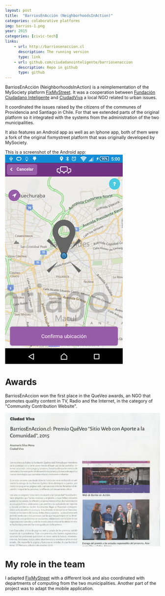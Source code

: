 ```yaml
---
layout: post
title:  "BarriosEnAcción (NeighborhoodsInAction)"
categories: colaborative platforms
img: barrios-1.png
year: 2015
categories: [civic-tech]
links: 
    - url: http://barriosenaccion.cl
      description: The running version
      type: link
    - url: github.com/ciudadanointeligente/barriosenaccion
      description: Repo in github
      type: github
---
```


BarriosEnAcción (NeighborhoodsInAction) is a reimplementation of the MySociety platform [FixMyStreet](http://fixmystreet.org/). It was a cooperation between [Fundación Ciudadano Inteligente](http://ciudadanointeligente.org) and [CiudadViva](http://ciudadviva.cl) a local NGO related to urban issues.

It coordinated the issues raised by the citizens of the communes of Providencia and Santiago in Chile.
For that we extended parts of the original platform so it integrated with the systems from the administration of the two municipalities.

It also features an Android app as well as an Iphone app, both of them were a fork of the original fixmystreet platform that was originally developed by MySociety.

This is a screenshot of the Android app:
![](/images/barrios-2.png)

Awards
======
BarriosEnAccion won the first place in the QueVeo awards, an NGO that promotes quality content in TV, Radio and the Internet, in the category of "Community Contribution Website".

![](/images/barrios-3.png)

My role in the team
===================
I adapted [FixMyStreet](http://fixmystreet.org/) with a different look and also coordinated with departments of computing from the two municipalities.
Another part of the project was to adapt the mobile application.